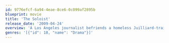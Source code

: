 ```yaml
---
id: 9776efcf-6a94-4eae-8ce6-0c099af2895b
blueprint: movie
title: 'The Soloist'
release_date: '2009-04-24'
overview: 'A Los Angeles journalist befriends a homeless Juilliard-trained musician, while looking for a new article for the paper.'
genres: '[{"id": 18, "name": "Drama"}]'
---
```

